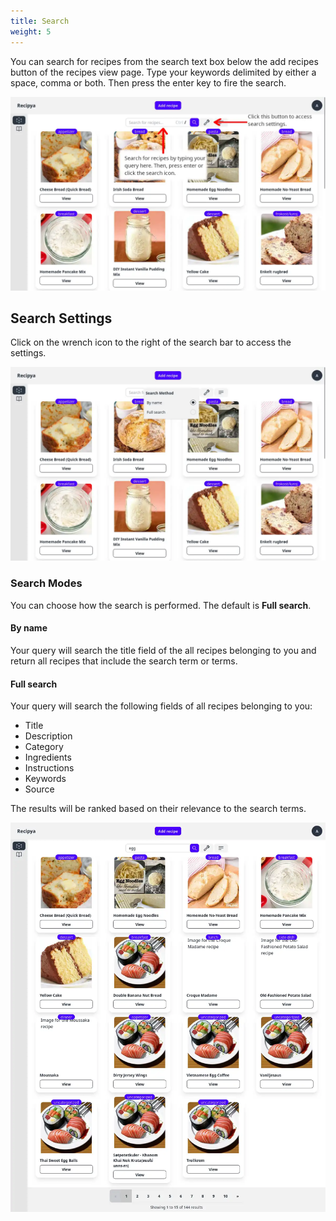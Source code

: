```yaml
---
title: Search
weight: 5
---
```


You can search for recipes from the search text box below the add recipes button of the recipes view page.
Type your keywords delimited by either a space, comma or both. Then press the enter key to fire the search.

![](images/recipes-search-view.webp)

## Search Settings

Click on the wrench icon to the right of the search bar to access the settings.

![](images/search-settings.webp)

### Search Modes

You can choose how the search is performed. The default is **Full search**.

#### By name 

Your query will search the title field of the all recipes belonging to you and return all
recipes that include the search term or terms.

#### Full search

Your query will search the following fields of all recipes belonging to you:
- Title
- Description
- Category
- Ingredients
- Instructions
- Keywords
- Source

The results will be ranked based on their relevance to the search terms.

![](images/recipes-search-query.webp)
